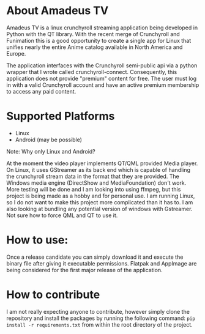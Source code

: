 # About Amadeus TV

Amadeus TV is a linux crunchyroll streaming application being developed in Python with the QT library. With the recent merge of Crunchyroll and Funimation this is a good opportunity to create a single app for Linux that unifies nearly the entire Anime catalog available in North America and Europe. 

The application interfaces with the Crunchyroll semi-public api via a python wrapper that I wrote called crunchyroll-connect. Consequently, this application does not provide "premium" content for free. The user must log in with a valid Crunchyroll account and have an active premium membership to access any paid content. 

# Supported Platforms
* Linux 
* Android (may be possible)

Note: Why only Linux and Android? 

At the moment the video player implements QT/QML provided Media player. On Linux, it uses GStreamer as its back end which is capable of handling the crunchyroll stream data in the format that they are provided. The Windows media engine (DirectShow and MediaFoundation) don't work. More testing will be done and I am looking into using ffmpeg, but this project is being made as a hobby and for personal use. I am running Linux, so I do not want to make this project more complicated than it has to. I am also looking at bundling any potential version of windows with Gstreamer. Not sure how to force QML and QT to use it. 

# How to use: 

Once a release candidate you can simply download it and execute the binary file after giving it executable permissions. 
Flatpak and AppImage are being considered for the first major release of the application. 

# How to contribute

I am not really expecting anyone to contribute, however simply clone the repository and install the packages by running the following command: 
`pip install -r requirements.txt` from within the root directory of the project. 
